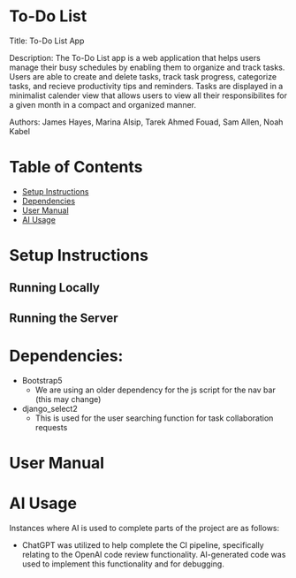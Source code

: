 # To-Do List 

Title: To-Do List App

Description: The To-Do List app is a web application that helps users manage their busy schedules by enabling them to organize and track tasks. Users are able to create and delete tasks, track task progress, categorize tasks, and recieve productivity tips and reminders. Tasks are displayed in a minimalist calender view that allows users to view all their responsibilites for a given month in a compact and organized manner. 

Authors: James Hayes, Marina Alsip, Tarek Ahmed Fouad, Sam Allen, Noah Kabel

# Table of Contents
- [Setup Instructions](#setup-instructions)
- [Dependencies](#dependencies)
- [User Manual](#user-manual)
- [AI Usage](#ai-usage)

# Setup Instructions 

## Running Locally 

## Running the Server

# Dependencies: 
- Bootstrap5
    - We are using an older dependency for the js script for the nav bar (this may change)
- django_select2
    - This is used for the user searching function for task collaboration requests

# User Manual 

# AI Usage 

Instances where AI is used to complete parts of the project are as follows: 
* ChatGPT was utilized to help complete the CI pipeline, specifically relating to the OpenAI code review functionality. AI-generated code was used to implement this functionality and for debugging. 
